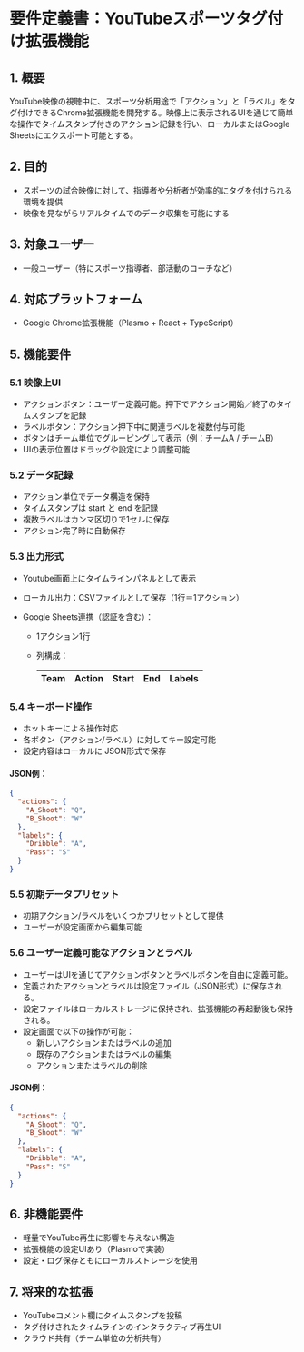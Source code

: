 # 要件定義書：YouTubeスポーツタグ付け拡張機能

## 1. 概要

YouTube映像の視聴中に、スポーツ分析用途で「アクション」と「ラベル」をタグ付けできるChrome拡張機能を開発する。映像上に表示されるUIを通じて簡単な操作でタイムスタンプ付きのアクション記録を行い、ローカルまたはGoogle Sheetsにエクスポート可能とする。

## 2. 目的

- スポーツの試合映像に対して、指導者や分析者が効率的にタグを付けられる環境を提供
- 映像を見ながらリアルタイムでのデータ収集を可能にする

## 3. 対象ユーザー

- 一般ユーザー（特にスポーツ指導者、部活動のコーチなど）

## 4. 対応プラットフォーム

- Google Chrome拡張機能（Plasmo + React + TypeScript）

## 5. 機能要件

### 5.1 映像上UI

- アクションボタン：ユーザー定義可能。押下でアクション開始／終了のタイムスタンプを記録
- ラベルボタン：アクション押下中に関連ラベルを複数付与可能
- ボタンはチーム単位でグルーピングして表示（例：チームA / チームB）
- UIの表示位置はドラッグや設定により調整可能

### 5.2 データ記録

- アクション単位でデータ構造を保持
- タイムスタンプは start と end を記録
- 複数ラベルはカンマ区切りで1セルに保存
- アクション完了時に自動保存

### 5.3 出力形式

- Youtube画面上にタイムラインパネルとして表示
- ローカル出力：CSVファイルとして保存（1行＝1アクション）
- Google Sheets連携（認証を含む）：

  - 1アクション1行
  - 列構成：

    | Team | Action | Start | End | Labels |
    | ---- | ------ | ----- | --- | ------ |

### 5.4 キーボード操作

- ホットキーによる操作対応
- 各ボタン（アクション/ラベル）に対してキー設定可能
- 設定内容はローカルに JSON形式で保存

#### JSON例：

```json
{
  "actions": {
    "A_Shoot": "Q",
    "B_Shoot": "W"
  },
  "labels": {
    "Dribble": "A",
    "Pass": "S"
  }
}
```

### 5.5 初期データプリセット

- 初期アクション/ラベルをいくつかプリセットとして提供
- ユーザーが設定画面から編集可能

### 5.6 ユーザー定義可能なアクションとラベル

- ユーザーはUIを通じてアクションボタンとラベルボタンを自由に定義可能。
- 定義されたアクションとラベルは設定ファイル（JSON形式）に保存される。
- 設定ファイルはローカルストレージに保持され、拡張機能の再起動後も保持される。
- 設定画面で以下の操作が可能：
  - 新しいアクションまたはラベルの追加
  - 既存のアクションまたはラベルの編集
  - アクションまたはラベルの削除

#### JSON例：

```json
{
  "actions": {
    "A_Shoot": "Q",
    "B_Shoot": "W"
  },
  "labels": {
    "Dribble": "A",
    "Pass": "S"
  }
}
```

## 6. 非機能要件

- 軽量でYouTube再生に影響を与えない構造
- 拡張機能の設定UIあり（Plasmoで実装）
- 設定・ログ保存ともにローカルストレージを使用

## 7. 将来的な拡張

- YouTubeコメント欄にタイムスタンプを投稿
- タグ付けされたタイムラインのインタラクティブ再生UI
- クラウド共有（チーム単位の分析共有）
